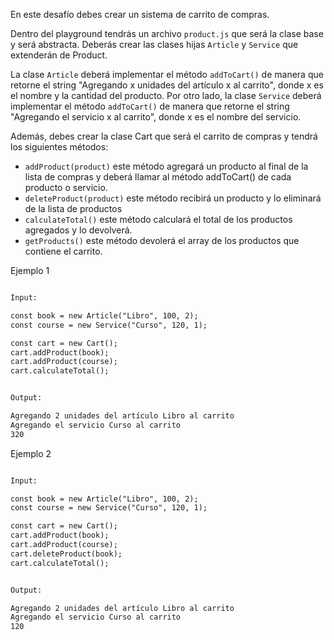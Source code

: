 En este desafío debes crear un sistema de carrito de compras.

Dentro del playground tendrás un archivo `product.js` que será la clase base y será abstracta. Deberás crear las clases hijas `Article` y `Service` que extenderán de Product.

La clase `Article` deberá implementar el método `addToCart()` de manera que retorne el string "Agregando x unidades del artículo x al carrito", donde x es el nombre y la cantidad del producto.
Por otro lado, la clase `Service` deberá implementar el método `addToCart()` de manera que retorne el string "Agregando el servicio x al carrito", donde x es el nombre del servicio.

Además, debes crear la clase Cart que será el carrito de compras y tendrá los siguientes métodos:

- `addProduct(product)` este método agregará un producto al final de la lista de compras y deberá llamar al método addToCart() de cada producto o servicio.
- `deleteProduct(product)` este método recibirá un producto y lo eliminará de la lista de productos
- `calculateTotal()` este método calculará el total de los productos agregados y lo devolverá.
- `getProducts()` este método devolerá el array de los productos que contiene el carrito.

Ejemplo 1

```txt

Input:

const book = new Article("Libro", 100, 2);
const course = new Service("Curso", 120, 1);

const cart = new Cart();
cart.addProduct(book);
cart.addProduct(course);
cart.calculateTotal();


Output:

Agregando 2 unidades del artículo Libro al carrito
Agregando el servicio Curso al carrito
320

```

Ejemplo 2

```txt

Input:

const book = new Article("Libro", 100, 2);
const course = new Service("Curso", 120, 1);

const cart = new Cart();
cart.addProduct(book);
cart.addProduct(course);
cart.deleteProduct(book);
cart.calculateTotal();


Output:

Agregando 2 unidades del artículo Libro al carrito
Agregando el servicio Curso al carrito
120

```
